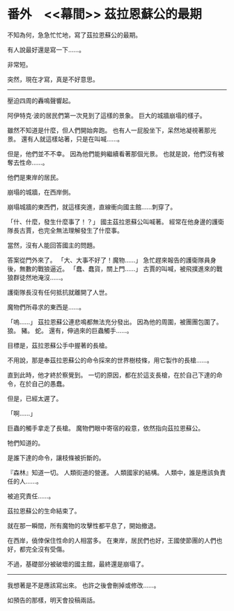 # 番外　<<幕間>> 茲拉恩蘇公的最期

不知為何，急急忙忙地，寫了茲拉恩蘇公的最期。

有人說最好還是寫一下……。

非常短。

突然，現在才寫，真是不好意思。

---

壓迫四周的轟鳴聲響起。

阿伊特克·波的居民們第一次見到了這樣的景象。
巨大的城牆崩塌的樣子。

雖然不知道是什麼，但人們開始奔跑。
也有人一屁股坐下，呆然地凝視著那光景。
還有人就這樣站著，只是在叫喊……。

但是，他們並不不幸。
因為他們能夠繼續看著那個光景。
也就是說，他們沒有被奪去性命……。

他們是東岸的居民。

崩塌的城牆，在西岸側。

崩塌城牆的東西們，就這樣突進，直線衝向國主館……刺穿了。

「什、什麼，發生什麼事了！？」
國主茲拉恩蘇公叫喊著。
經常在他身邊的護衛隊長古賈，也完全無法理解發生了什麼事。

當然，沒有人能回答國主的問題。

答案從門外來了。
「大、大事不好了！魔物……」
急忙趕來報告的護衛隊員身後，無數的戰狼逼近。
「蠢、蠢貨，關上門……」
古賈的叫喊，被飛撲進來的戰狼群徒然地淹沒……。

護衛隊長沒有任何抵抗就離開了人世。

魔物們所尋求的東西是……。

「嗚……」
茲拉恩蘇公連悲鳴都無法充分發出。
因為他的周圍，被團團包圍了。
狼。
豬。
蛇。
還有，伸過來的巨蟲觸手……。

目標是，茲拉恩蘇公手中握著的長槍。

不用說，那是奉茲拉恩蘇公的命令採來的世界樹枝條，用它製作的長槍……。

直到此時，他才終於察覺到。
一切的原因，都在於這支長槍，在於自己下達的命令，在於自己的愚蠢。

但是，已經太遲了。

「啊……」

巨蟲的觸手拿走了長槍。
魔物們眼中寄宿的殺意，依然指向茲拉恩蘇公。

牠們知道的。

是誰下達的命令，讓枝條被折斷的。

『森林』知道一切。
人類街道的營運。
人類國家的結構。
人類中，誰是應該負責任的人……。

被追究責任……。

茲拉恩蘇公的生命結束了。

就在那一瞬間，所有魔物的攻擊性都平息了，開始撤退。

在西岸，僥倖保住性命的人相當多。
在東岸，居民們也好，王國使節團的人們也好，都完全沒有受傷。

不過，基礎部分被破壞的國主館，最終還是崩塌了。

---

我想著是不是應該寫出來。
也許之後會刪掉或修改……。

如預告的那樣，明天會投稿兩話。